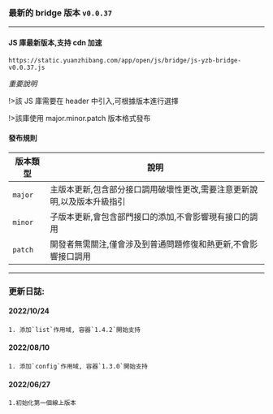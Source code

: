 ### 最新的 bridge 版本 `v0.0.37`

---

#### JS 庫最新版本,支持 cdn 加速

`https://static.yuanzhibang.com/app/open/js/bridge/js-yzb-bridge-v0.0.37.js`

_重要說明_

!>該 JS 庫需要在 header 中引入,可根據版本進行選擇

!>該庫使用 major.minor.patch 版本格式發布

#### 發布規則

| 版本類型 | 說明                                                                    |
| -------- | ----------------------------------------------------------------------- |
| `major`  | 主版本更新,包含部分接口調用破壞性更改,需要注意更新說明,以及版本升級指引 |
| `minor`  | 子版本更新,會包含部門接口的添加,不會影響現有接口的調用                  |
| `patch`  | 開發者無需關注,僅會涉及到普通問題修復和熱更新,不會影響接口調用          |

---

### 更新日誌:

#### 2022/10/24

```
1. 添加`list`作用域, 容器`1.4.2`開始支持
```

#### 2022/08/10

```
1. 添加`config`作用域, 容器`1.3.0`開始支持
```

#### 2022/06/27

```
1.初始化第一個線上版本
```
